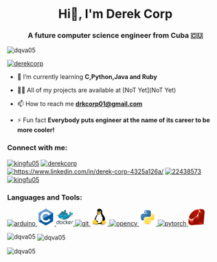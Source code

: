 <h1 align="center">Hi👋, I'm Derek Corp</h1>
<h3 align="center">A future computer science engineer from Cuba 🇨🇺</h3>

<p align="left"> <img src="https://komarev.com/ghpvc/?username=dqva05&label=Profile%20views&color=0e75b6&style=flat" alt="dqva05" /> </p>

<p align="left"> <a href="https://twitter.com/derekcorp" target="blank"><img src="https://img.shields.io/twitter/follow/derekcorp?logo=twitter&style=for-the-badge" alt="derekcorp" /></a> </p>

- 🌱 I’m currently learning **C,Python,Java and Ruby**

- 👨‍💻 All of my projects are available at [NoT Yet](NoT Yet)

- 📫 How to reach me **drkcorp01@gmail.com**

- ⚡ Fun fact **Everybody puts engineer at the name of its career to be more cooler!**

<h3 align="left">Connect with me:</h3>
<p align="left">
<a href="https://dev.to/kingfu05" target="blank"><img align="center" src="https://raw.githubusercontent.com/rahuldkjain/github-profile-readme-generator/master/src/images/icons/Social/devto.svg" alt="kingfu05" height="30" width="40" /></a>
<a href="https://twitter.com/derekcorp" target="blank"><img align="center" src="https://raw.githubusercontent.com/rahuldkjain/github-profile-readme-generator/master/src/images/icons/Social/twitter.svg" alt="derekcorp" height="30" width="40" /></a>
<a href="https://linkedin.com/in/https://www.linkedin.com/in/derek-corp-4325a126a/" target="blank"><img align="center" src="https://raw.githubusercontent.com/rahuldkjain/github-profile-readme-generator/master/src/images/icons/Social/linked-in-alt.svg" alt="https://www.linkedin.com/in/derek-corp-4325a126a/" height="30" width="40" /></a>
<a href="https://stackoverflow.com/users/22438573" target="blank"><img align="center" src="https://raw.githubusercontent.com/rahuldkjain/github-profile-readme-generator/master/src/images/icons/Social/stack-overflow.svg" alt="22438573" height="30" width="40" /></a>
<a href="https://www.codechef.com/users/kingfu05" target="blank"><img align="center" src="https://cdn.jsdelivr.net/npm/simple-icons@3.1.0/icons/codechef.svg" alt="kingfu05" height="30" width="40" /></a>
</p>

<h3 align="left">Languages and Tools:</h3>
<p align="left"> <a href="https://www.arduino.cc/" target="_blank" rel="noreferrer"> <img src="https://cdn.worldvectorlogo.com/logos/arduino-1.svg" alt="arduino" width="40" height="40"/> </a> <a href="https://www.cprogramming.com/" target="_blank" rel="noreferrer"> <img src="https://raw.githubusercontent.com/devicons/devicon/master/icons/c/c-original.svg" alt="c" width="40" height="40"/> </a> <a href="https://www.docker.com/" target="_blank" rel="noreferrer"> <img src="https://raw.githubusercontent.com/devicons/devicon/master/icons/docker/docker-original-wordmark.svg" alt="docker" width="40" height="40"/> </a> <a href="https://git-scm.com/" target="_blank" rel="noreferrer"> <img src="https://www.vectorlogo.zone/logos/git-scm/git-scm-icon.svg" alt="git" width="40" height="40"/> </a> <a href="https://www.linux.org/" target="_blank" rel="noreferrer"> <img src="https://raw.githubusercontent.com/devicons/devicon/master/icons/linux/linux-original.svg" alt="linux" width="40" height="40"/> </a> <a href="https://opencv.org/" target="_blank" rel="noreferrer"> <img src="https://www.vectorlogo.zone/logos/opencv/opencv-icon.svg" alt="opencv" width="40" height="40"/> </a> <a href="https://www.python.org" target="_blank" rel="noreferrer"> <img src="https://raw.githubusercontent.com/devicons/devicon/master/icons/python/python-original.svg" alt="python" width="40" height="40"/> </a> <a href="https://pytorch.org/" target="_blank" rel="noreferrer"> <img src="https://www.vectorlogo.zone/logos/pytorch/pytorch-icon.svg" alt="pytorch" width="40" height="40"/> </a> <a href="https://www.ruby-lang.org/en/" target="_blank" rel="noreferrer"> <img src="https://raw.githubusercontent.com/devicons/devicon/master/icons/ruby/ruby-original.svg" alt="ruby" width="40" height="40"/> </a> </p>

<p><img align="left" src="https://github-readme-stats.vercel.app/api/top-langs?username=dqva05&show_icons=true&locale=en&layout=compact" alt="dqva05" /></p>

<p>&nbsp;<img align="center" src="https://github-readme-stats.vercel.app/api?username=dqva05&show_icons=true&locale=en" alt="dqva05" /></p>

<p><img align="center" src="https://github-readme-streak-stats.herokuapp.com/?user=dqva05&" alt="dqva05" /></p>

